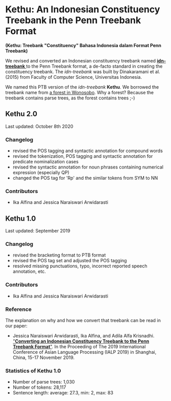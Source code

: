# Kethu: An Indonesian Constituency Treebank in the Penn Treebank Format
**(Kethu: Treebank "Constituency" Bahasa Indonesia dalam Format Penn Treebank)**

We revised and converted an Indonesian constituency treebank named [**idn-treebank** ](https://github.com/famrashel/idn-treebank) to the Penn Treebank format, a de-facto standard in creating the constituency treebank. The _idn-treebank_ was built by Dinakaramani et al. (2015) from Faculty of Computer Science, Universitas Indonesia. 

We named this PTB version of the _idn-treebank_ **Kethu**. We borrowed the treebank name from  [a forest in Wonosobo](http://wiki-wisata.blogspot.com/2014/08/hutan-alas-kethu-wonogiri.html). Why a forest? Because the treebank contains parse trees, as the forest contains trees ;-) 


## Kethu 2.0
Last updated: October 8th 2020

### Changelog
* revised the POS tagging and syntactic annotation for compound words
* revised the tokenization, POS tagging and syntactic annotation for predicate nominalization cases
* revised the syntactic annotation for noun phrases containing numerical expression (especially QP)
* changed the POS tag for 'Rp' and the similar tokens from SYM to NN

### Contributors
* Ika Alfina and Jessica Naraiswari Arwidarasti

## Kethu 1.0
Last updated: September 2019

### Changelog
* revised the bracketing format to PTB format
* revised the POS tag set and adjusted the POS tagging
* resolved missing punctuations, typo, incorrect reported speech annotation, etc.

### Contributors
* Ika Alfina and Jessica Naraiswari Arwidarasti

### Reference

The explanation on why and how we convert that treebank can be read in our paper:

* Jessica Naraiswari Arwidarasti, Ika Alfina, and Adila Alfa Krisnadhi. ["**Converting an Indonesian Constituency Treebank to the Penn Treebank Format**"](https://ieeexplore.ieee.org/abstract/document/9037723). In the Proceeding of The 2019 International Conference of Asian Language Processing (IALP 2019) in Shanghai, China, 15-17 November 2019. 

### Statistics of Kethu 1.0
* Number of parse trees: 1,030
* Number of tokens: 28,117
* Sentence length: average: 27.3, min: 2, max: 83
